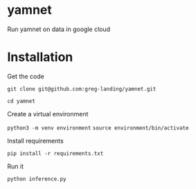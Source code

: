 # yamnet
Run yamnet on data in google cloud

# Installation

Get the code

`git clone git@github.com:greg-landing/yamnet.git`

`cd yamnet`


Create a virtual environment

`python3 -m venv environment`
`source environment/bin/activate`

Install requirements

`pip install -r requirements.txt`

Run it

`python inference.py`
